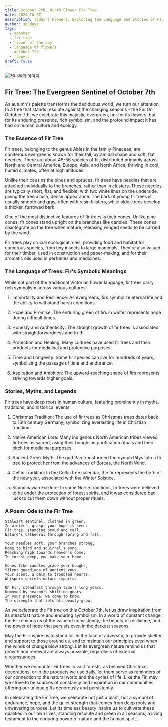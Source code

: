 ```yaml
---
title: October 7th, Birth Flower Fir Tree
date: 2024-10-07
description: Today's Flowers, Exploring the Language and Stories of Flowers Fir Tree
author: 365days
tags:
  - october
  - fir tree
  - flower of the day
  - language of flowers
  - october 7th
  - flowers
draft: false
---
```



![전나무의 이미지](https://cdn.pixabay.com/photo/2017/10/06/16/50/pine-cones-2823765_1280.jpg#center)


## Fir Tree: The Evergreen Sentinel of October 7th

As autumn's palette transforms the deciduous world, we turn our attention to a tree that stands resolute against the changing seasons - the Fir. On October 7th, we celebrate this majestic evergreen, not for its flowers, but for its enduring presence, rich symbolism, and the profound impact it has had on human culture and ecology.

### The Essence of Fir Tree

Fir trees, belonging to the genus Abies in the family Pinaceae, are coniferous evergreens known for their tall, pyramidal shape and soft, flat needles. There are about 48-56 species of fir, distributed primarily across North and Central America, Europe, Asia, and North Africa, thriving in cool, humid climates, often at high altitudes.

Unlike their cousins the pines and spruces, fir trees have needles that are attached individually to the branches, rather than in clusters. These needles are typically short, flat, and flexible, with two white lines on the underside, giving the tree a lush, dense appearance. The bark of young fir trees is usually smooth and gray, often with resin blisters, while older trees develop a thicker, furrowed bark.

One of the most distinctive features of fir trees is their cones. Unlike pine cones, fir cones stand upright on the branches like candles. These cones disintegrate on the tree when mature, releasing winged seeds to be carried by the wind.

Fir trees play crucial ecological roles, providing food and habitat for numerous species, from tiny insects to large mammals. They're also valued for their timber, used in construction and paper-making, and for their aromatic oils used in perfumes and medicines.

### The Language of Trees: Fir's Symbolic Meanings

While not part of the traditional Victorian flower language, fir trees carry rich symbolism across various cultures:

1. Immortality and Resilience: As evergreens, firs symbolize eternal life and the ability to withstand harsh conditions.

2. Hope and Promise: The enduring green of firs in winter represents hope during difficult times.

3. Honesty and Authenticity: The straight growth of fir trees is associated with straightforwardness and truth.

4. Protection and Healing: Many cultures have used fir trees and their products for medicinal and protective purposes.

5. Time and Longevity: Some fir species can live for hundreds of years, symbolizing the passage of time and endurance.

6. Aspiration and Ambition: The upward-reaching shape of firs represents striving towards higher goals.

### Stories, Myths, and Legends

Fir trees have deep roots in human culture, featuring prominently in myths, traditions, and historical events:

1. Christmas Tradition: The use of fir trees as Christmas trees dates back to 16th century Germany, symbolizing everlasting life in Christian tradition.

2. Native American Lore: Many indigenous North American tribes viewed fir trees as sacred, using their boughs in purification rituals and their pitch for medicinal purposes.

3. Ancient Greek Myth: The god Pan transformed the nymph Pitys into a fir tree to protect her from the advances of Boreas, the North Wind.

4. Celtic Tradition: In the Celtic tree calendar, the fir represents the birth of the new year, associated with the Winter Solstice.

5. Scandinavian Folklore: In some Norse traditions, fir trees were believed to be under the protection of forest spirits, and it was considered bad luck to cut them down without proper rituals.

### A Poem: Ode to the Fir Tree

	Stalwart sentinel, clothed in green,
	In winter's grasp, your hope is seen.
	Fir tree, standing proud and tall,
	Nature's cathedral through spring and fall.
	
	Your needles soft, your branches strong,
	Home to bird and squirrel's song.
	Reaching high towards heaven's dome,
	In forest deep, you make your home.
	
	Cones like candles grace your boughs,
	Silent guardians of ancient vows.
	Your scent, a balm to troubled hearts,
	Whispers secrets nature imparts.
	
	Oh Fir, steadfast through time's long years,
	Unmoved by season's shifting gears.
	In your presence, we come to know,
	The strength that lets all beauty grow.

As we celebrate the Fir tree on this October 7th, let us draw inspiration from its steadfast nature and enduring symbolism. In a world of constant change, the Fir reminds us of the value of consistency, the beauty of resilience, and the power of hope that persists even in the darkest seasons.

May the Fir inspire us to stand tall in the face of adversity, to provide shelter and support to those around us, and to maintain our principles even when the winds of change blow strong. Let its evergreen nature remind us that growth and renewal are always possible, regardless of external circumstances.

Whether we encounter Fir trees in vast forests, as beloved Christmas decorations, or in the products we use daily, let them serve as reminders of our connection to the natural world and the cycles of life. Like the Fir, may we strive to be sources of constancy and inspiration in our communities, offering our unique gifts generously and persistently.

In celebrating the Fir Tree, we celebrate not just a plant, but a symbol of endurance, hope, and the quiet strength that comes from deep roots and unwavering purpose. Let its timeless beauty inspire us to cultivate these qualities in our own lives, standing resolute and green in all seasons, a living testament to the enduring power of nature and the human spirit.